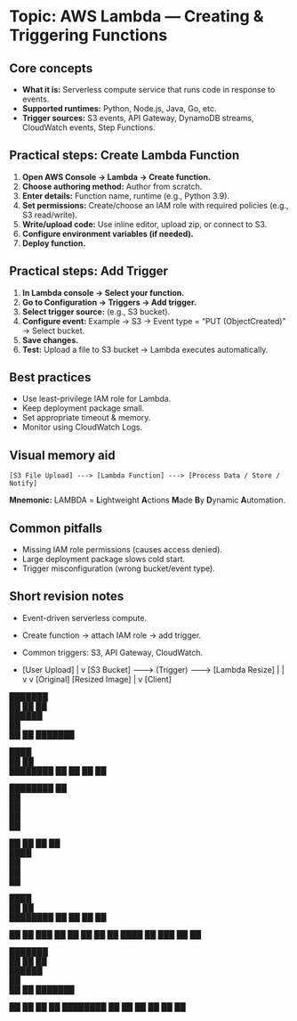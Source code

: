 # Topic: AWS Lambda — Creating & Triggering Functions

## Core concepts

* **What it is:** Serverless compute service that runs code in response to events.
* **Supported runtimes:** Python, Node.js, Java, Go, etc.
* **Trigger sources:** S3 events, API Gateway, DynamoDB streams, CloudWatch events, Step Functions.

## Practical steps: Create Lambda Function

1. **Open AWS Console → Lambda → Create function.**
2. **Choose authoring method:** Author from scratch.
3. **Enter details:** Function name, runtime (e.g., Python 3.9).
4. **Set permissions:** Create/choose an IAM role with required policies (e.g., S3 read/write).
5. **Write/upload code:** Use inline editor, upload zip, or connect to S3.
6. **Configure environment variables (if needed).**
7. **Deploy function.**

## Practical steps: Add Trigger

1. **In Lambda console → Select your function.**
2. **Go to Configuration → Triggers → Add trigger.**
3. **Select trigger source:** (e.g., S3 bucket).
4. **Configure event:** Example → S3 → Event type = “PUT (ObjectCreated)” → Select bucket.
5. **Save changes.**
6. **Test:** Upload a file to S3 bucket → Lambda executes automatically.

## Best practices

* Use least-privilege IAM role for Lambda.
* Keep deployment package small.
* Set appropriate timeout & memory.
* Monitor using CloudWatch Logs.

## Visual memory aid

```
[S3 File Upload] ---> [Lambda Function] ---> [Process Data / Store / Notify]
```

**Mnemonic:** LAMBDA = **L**ightweight **A**ctions **M**ade **B**y **D**ynamic **A**utomation.

## Common pitfalls

* Missing IAM role permissions (causes access denied).
* Large deployment package slows cold start.
* Trigger misconfiguration (wrong bucket/event type).

## Short revision notes

* Event-driven serverless compute.
* Create function → attach IAM role → add trigger.
* Common triggers: S3, API Gateway, CloudWatch.


*  [User Upload]
       |
       v
 [S3 Bucket] ---> (Trigger) ---> [Lambda Resize]
       |                              |
       v                              v
   [Original]                  [Resized Image]
                                     |
                                     v
                                  [Client]


  ███████  
 ██     ██ 
 ██        
  ██████   
       ██  
 ██     ██ 
  ███████  
 
   ████   
  ██  ██  
 ████████ 
 ██    ██ 
 ██    ██ 

 ████████ 
    ██    
    ██    
    ██    
    ██    
    ██    

 ██    ██ 
  ██  ██  
   ████   
    ██    
    ██    
    ██    
 
   ████   
  ██  ██  
 ████████ 
 ██    ██ 
 ██    ██ 

 ██    ██ 
 ███   ██ 
 ██ ██ ██ 
 ██  ████ 
 ██   ███ 
 ██    ██ 

  ███████  
 ██     ██ 
 ██        
  ██████   
       ██  
 ██     ██ 
  ███████  

 ██    ██ 
 ██    ██ 
 ████████ 
 ██    ██ 
 ██    ██ 
 ██    ██ 

  

